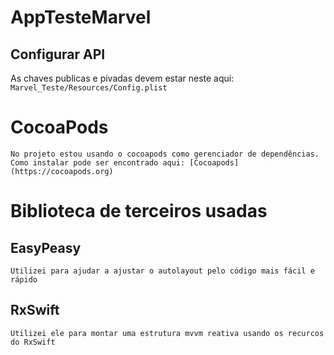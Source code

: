 # AppTesteMarvel

## Configurar API

As chaves publicas e pivadas devem estar neste aqui:
    `` Marvel_Teste/Resources/Config.plist ``

# CocoaPods

    No projeto estou usando o cocoapods como gerenciador de dependências.
    Como instalar pode ser encontrado aqui: [Cocoapods](https://cocoapods.org)

# Biblioteca de terceiros usadas

## EasyPeasy
    Utilizei para ajudar a ajustar o autolayout pelo código mais fácil e rápido

## RxSwift
    Utilizei ele para montar uma estrutura mvvm reativa usando os recurcos do RxSwift

    
